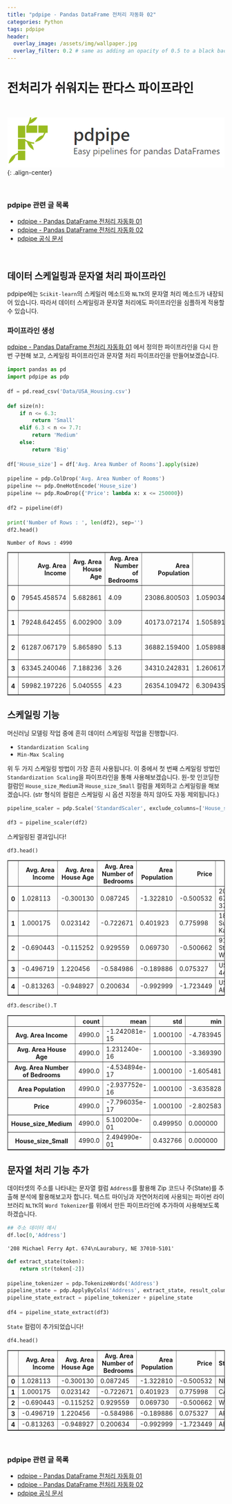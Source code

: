 ```yaml
---
title: "pdpipe - Pandas DataFrame 전처리 자동화 02"
categories: Python
tags: pdpipe
header:
  overlay_image: /assets/img/wallpaper.jpg
  overlay_filter: 0.2 # same as adding an opacity of 0.5 to a black background
---
```


# 전처리가 쉬워지는 판다스 파이프라인

<br>

![PNG](/assets/img/post_img/2019-12-24-pdpipe/img_pdpipe.png){: .align-center}

<br>

### pdpipe 관련 글 목록

- [pdpipe - Pandas DataFrame 전처리 자동화 01](https://wooiljeong.github.io/python/pdpipe_01/)
- [pdpipe - Pandas DataFrame 전처리 자동화 02](https://wooiljeong.github.io/python/pdpipe_02/)
- [pdpipe 공식 문서](https://pdpipe.github.io/pdpipe/doc/pdpipe/)

<br>

## 데이터 스케일링과 문자열 처리 파이프라인

pdpipe에는 `Scikit-learn`의 스케일러 메소드와 `NLTK`의 문자열 처리 메소드가 내장되어 있습니다. 따라서 데이터 스케일링과 문자열 처리에도 파이프라인을 심플하게 적용할 수 있습니다.

### 파이프라인 생성

[pdpipe - Pandas DataFrame 전처리 자동화 01](https://wooiljeong.github.io/python/pdpipe_01/) 에서 정의한 파이프라인을 다시 한 번 구현해 보고, 스케일링 파이프라인과 문자열 처리 파이프라인을 만들어보겠습니다.


```python
import pandas as pd
import pdpipe as pdp

df = pd.read_csv('Data/USA_Housing.csv')

def size(n):
    if n <= 6.3:
        return 'Small'
    elif 6.3 < n <= 7.7:
        return 'Medium'
    else:
        return 'Big'

df['House_size'] = df['Avg. Area Number of Rooms'].apply(size)

pipeline = pdp.ColDrop('Avg. Area Number of Rooms')
pipeline += pdp.OneHotEncode('House_size')
pipeline += pdp.RowDrop({'Price': lambda x: x <= 250000})

df2 = pipeline(df)

print('Number of Rows : ', len(df2), sep='')
df2.head()
```

    Number of Rows : 4990





<div>
<style scoped>
    .dataframe tbody tr th:only-of-type {
        vertical-align: middle;
    }

    .dataframe tbody tr th {
        vertical-align: top;
    }

    .dataframe thead th {
        text-align: right;
    }
</style>
<table border="1" class="dataframe">
  <thead>
    <tr style="text-align: right;">
      <th></th>
      <th>Avg. Area Income</th>
      <th>Avg. Area House Age</th>
      <th>Avg. Area Number of Bedrooms</th>
      <th>Area Population</th>
      <th>Price</th>
      <th>Address</th>
      <th>House_size_Medium</th>
      <th>House_size_Small</th>
    </tr>
  </thead>
  <tbody>
    <tr>
      <th>0</th>
      <td>79545.458574</td>
      <td>5.682861</td>
      <td>4.09</td>
      <td>23086.800503</td>
      <td>1.059034e+06</td>
      <td>208 Michael Ferry Apt. 674\nLaurabury, NE 3701...</td>
      <td>1</td>
      <td>0</td>
    </tr>
    <tr>
      <th>1</th>
      <td>79248.642455</td>
      <td>6.002900</td>
      <td>3.09</td>
      <td>40173.072174</td>
      <td>1.505891e+06</td>
      <td>188 Johnson Views Suite 079\nLake Kathleen, CA...</td>
      <td>1</td>
      <td>0</td>
    </tr>
    <tr>
      <th>2</th>
      <td>61287.067179</td>
      <td>5.865890</td>
      <td>5.13</td>
      <td>36882.159400</td>
      <td>1.058988e+06</td>
      <td>9127 Elizabeth Stravenue\nDanieltown, WI 06482...</td>
      <td>0</td>
      <td>0</td>
    </tr>
    <tr>
      <th>3</th>
      <td>63345.240046</td>
      <td>7.188236</td>
      <td>3.26</td>
      <td>34310.242831</td>
      <td>1.260617e+06</td>
      <td>USS Barnett\nFPO AP 44820</td>
      <td>0</td>
      <td>1</td>
    </tr>
    <tr>
      <th>4</th>
      <td>59982.197226</td>
      <td>5.040555</td>
      <td>4.23</td>
      <td>26354.109472</td>
      <td>6.309435e+05</td>
      <td>USNS Raymond\nFPO AE 09386</td>
      <td>0</td>
      <td>0</td>
    </tr>
  </tbody>
</table>
</div>



## 스케일링 기능

머신러닝 모델링 작업 중에 흔히 데이터 스케일링 작업을 진행합니다.  

- `Standardization Scaling`
- `Min-Max Scaling`

위 두 가지 스케일링 방법이 가장 흔히 사용됩니다. 이 중에서 첫 번째 스케일링 방법인 `Standardization Scaling`을 파이프라인을 통해 사용해보겠습니다. 원-핫 인코딩한 컬럼인 `House_size_Medium`과 `House_size_Small` 컬럼을 제외하고 스케일링을 해보겠습니다. (str 형식의 컬럼은 스케일링 시 옵션 지정을 하지 않아도 자동 제외됩니다.)


```python
pipeline_scaler = pdp.Scale('StandardScaler', exclude_columns=['House_size_Medium', 'House_size_Small'])

df3 = pipeline_scaler(df2)
```

스케일링된 결과입니다!


```python
df3.head()
```




<div>
<style scoped>
    .dataframe tbody tr th:only-of-type {
        vertical-align: middle;
    }

    .dataframe tbody tr th {
        vertical-align: top;
    }

    .dataframe thead th {
        text-align: right;
    }
</style>
<table border="1" class="dataframe">
  <thead>
    <tr style="text-align: right;">
      <th></th>
      <th>Avg. Area Income</th>
      <th>Avg. Area House Age</th>
      <th>Avg. Area Number of Bedrooms</th>
      <th>Area Population</th>
      <th>Price</th>
      <th>Address</th>
      <th>House_size_Medium</th>
      <th>House_size_Small</th>
    </tr>
  </thead>
  <tbody>
    <tr>
      <th>0</th>
      <td>1.028113</td>
      <td>-0.300130</td>
      <td>0.087245</td>
      <td>-1.322810</td>
      <td>-0.500532</td>
      <td>208 Michael Ferry Apt. 674\nLaurabury, NE 3701...</td>
      <td>1</td>
      <td>0</td>
    </tr>
    <tr>
      <th>1</th>
      <td>1.000175</td>
      <td>0.023142</td>
      <td>-0.722671</td>
      <td>0.401923</td>
      <td>0.775998</td>
      <td>188 Johnson Views Suite 079\nLake Kathleen, CA...</td>
      <td>1</td>
      <td>0</td>
    </tr>
    <tr>
      <th>2</th>
      <td>-0.690443</td>
      <td>-0.115252</td>
      <td>0.929559</td>
      <td>0.069730</td>
      <td>-0.500662</td>
      <td>9127 Elizabeth Stravenue\nDanieltown, WI 06482...</td>
      <td>0</td>
      <td>0</td>
    </tr>
    <tr>
      <th>3</th>
      <td>-0.496719</td>
      <td>1.220456</td>
      <td>-0.584986</td>
      <td>-0.189886</td>
      <td>0.075327</td>
      <td>USS Barnett\nFPO AP 44820</td>
      <td>0</td>
      <td>1</td>
    </tr>
    <tr>
      <th>4</th>
      <td>-0.813263</td>
      <td>-0.948927</td>
      <td>0.200634</td>
      <td>-0.992999</td>
      <td>-1.723449</td>
      <td>USNS Raymond\nFPO AE 09386</td>
      <td>0</td>
      <td>0</td>
    </tr>
  </tbody>
</table>
</div>




```python
df3.describe().T
```




<div>
<style scoped>
    .dataframe tbody tr th:only-of-type {
        vertical-align: middle;
    }

    .dataframe tbody tr th {
        vertical-align: top;
    }

    .dataframe thead th {
        text-align: right;
    }
</style>
<table border="1" class="dataframe">
  <thead>
    <tr style="text-align: right;">
      <th></th>
      <th>count</th>
      <th>mean</th>
      <th>std</th>
      <th>min</th>
      <th>25%</th>
      <th>50%</th>
      <th>75%</th>
      <th>max</th>
    </tr>
  </thead>
  <tbody>
    <tr>
      <th>Avg. Area Income</th>
      <td>4990.0</td>
      <td>-1.242081e-15</td>
      <td>1.000100</td>
      <td>-4.783945</td>
      <td>-0.669945</td>
      <td>0.018812</td>
      <td>0.675038</td>
      <td>3.678300</td>
    </tr>
    <tr>
      <th>Avg. Area House Age</th>
      <td>4990.0</td>
      <td>1.231240e-16</td>
      <td>1.000100</td>
      <td>-3.369390</td>
      <td>-0.658761</td>
      <td>-0.005282</td>
      <td>0.679106</td>
      <td>3.574860</td>
    </tr>
    <tr>
      <th>Avg. Area Number of Bedrooms</th>
      <td>4990.0</td>
      <td>-4.534894e-17</td>
      <td>1.000100</td>
      <td>-1.605481</td>
      <td>-0.682176</td>
      <td>0.054849</td>
      <td>0.411212</td>
      <td>2.039145</td>
    </tr>
    <tr>
      <th>Area Population</th>
      <td>4990.0</td>
      <td>-2.937752e-16</td>
      <td>1.000100</td>
      <td>-3.635828</td>
      <td>-0.683094</td>
      <td>0.002692</td>
      <td>0.674915</td>
      <td>3.374546</td>
    </tr>
    <tr>
      <th>Price</th>
      <td>4990.0</td>
      <td>-7.796035e-17</td>
      <td>1.000100</td>
      <td>-2.802583</td>
      <td>-0.671241</td>
      <td>-0.002958</td>
      <td>0.678598</td>
      <td>3.527482</td>
    </tr>
    <tr>
      <th>House_size_Medium</th>
      <td>4990.0</td>
      <td>5.100200e-01</td>
      <td>0.499950</td>
      <td>0.000000</td>
      <td>0.000000</td>
      <td>1.000000</td>
      <td>1.000000</td>
      <td>1.000000</td>
    </tr>
    <tr>
      <th>House_size_Small</th>
      <td>4990.0</td>
      <td>2.494990e-01</td>
      <td>0.432766</td>
      <td>0.000000</td>
      <td>0.000000</td>
      <td>0.000000</td>
      <td>0.000000</td>
      <td>1.000000</td>
    </tr>
  </tbody>
</table>
</div>



## 문자열 처리 기능 추가

데이터셋의 주소를 나타내는 문자열 컬럼 `Address`를 활용해 Zip 코드나 주(State)를 추출해 분석에 활용해보고자 합니다. 텍스트 마이닝과 자연어처리에 사용되는 파이썬 라이브러리 `NLTK`의 `Word Tokenizer`를 위에서 만든 파이프라인에 추가하여 사용해보도록 하겠습니다.


```python
## 주소 데이터 예시
df.loc[0,'Address']
```




    '208 Michael Ferry Apt. 674\nLaurabury, NE 37010-5101'




```python
def extract_state(token):
    return str(token[-2])

pipeline_tokenizer = pdp.TokenizeWords('Address')
pipeline_state = pdp.ApplyByCols('Address', extract_state, result_columns='State')
pipeline_state_extract = pipeline_tokenizer + pipeline_state

df4 = pipeline_state_extract(df3)
```

`State` 컬럼이 추가되었습니다!


```python
df4.head()
```




<div>
<style scoped>
    .dataframe tbody tr th:only-of-type {
        vertical-align: middle;
    }

    .dataframe tbody tr th {
        vertical-align: top;
    }

    .dataframe thead th {
        text-align: right;
    }
</style>
<table border="1" class="dataframe">
  <thead>
    <tr style="text-align: right;">
      <th></th>
      <th>Avg. Area Income</th>
      <th>Avg. Area House Age</th>
      <th>Avg. Area Number of Bedrooms</th>
      <th>Area Population</th>
      <th>Price</th>
      <th>State</th>
      <th>House_size_Medium</th>
      <th>House_size_Small</th>
    </tr>
  </thead>
  <tbody>
    <tr>
      <th>0</th>
      <td>1.028113</td>
      <td>-0.300130</td>
      <td>0.087245</td>
      <td>-1.322810</td>
      <td>-0.500532</td>
      <td>NE</td>
      <td>1</td>
      <td>0</td>
    </tr>
    <tr>
      <th>1</th>
      <td>1.000175</td>
      <td>0.023142</td>
      <td>-0.722671</td>
      <td>0.401923</td>
      <td>0.775998</td>
      <td>CA</td>
      <td>1</td>
      <td>0</td>
    </tr>
    <tr>
      <th>2</th>
      <td>-0.690443</td>
      <td>-0.115252</td>
      <td>0.929559</td>
      <td>0.069730</td>
      <td>-0.500662</td>
      <td>WI</td>
      <td>0</td>
      <td>0</td>
    </tr>
    <tr>
      <th>3</th>
      <td>-0.496719</td>
      <td>1.220456</td>
      <td>-0.584986</td>
      <td>-0.189886</td>
      <td>0.075327</td>
      <td>AP</td>
      <td>0</td>
      <td>1</td>
    </tr>
    <tr>
      <th>4</th>
      <td>-0.813263</td>
      <td>-0.948927</td>
      <td>0.200634</td>
      <td>-0.992999</td>
      <td>-1.723449</td>
      <td>AE</td>
      <td>0</td>
      <td>0</td>
    </tr>
  </tbody>
</table>
</div>

<br>

### pdpipe 관련 글 목록

- [pdpipe - Pandas DataFrame 전처리 자동화 01](https://wooiljeong.github.io/python/pdpipe_01/)
- [pdpipe - Pandas DataFrame 전처리 자동화 02](https://wooiljeong.github.io/python/pdpipe_02/)
- [pdpipe 공식 문서](https://pdpipe.github.io/pdpipe/doc/pdpipe/)

<br>
